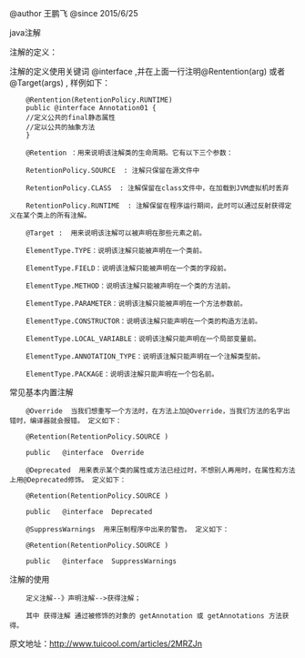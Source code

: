 @author 王鹏飞
@since  2015/6/25

java注解

注解的定义：

注解的定义使用关键词 @interface ,并在上面一行注明@Rentention(arg) 或者@Target(args) , 样例如下：

        @Rentention(RetentionPolicy.RUNTIME)
        public @interface Annotation01 {
        //定义公共的final静态属性
        //定以公共的抽象方法
        }

        @Retention ：用来说明该注解类的生命周期。它有以下三个参数：

        RetentionPolicy.SOURCE  : 注解只保留在源文件中

        RetentionPolicy.CLASS  : 注解保留在class文件中，在加载到JVM虚拟机时丢弃

        RetentionPolicy.RUNTIME  : 注解保留在程序运行期间，此时可以通过反射获得定义在某个类上的所有注解。

        @Target :  用来说明该注解可以被声明在那些元素之前。

        ElementType.TYPE：说明该注解只能被声明在一个类前。

        ElementType.FIELD：说明该注解只能被声明在一个类的字段前。

        ElementType.METHOD：说明该注解只能被声明在一个类的方法前。

        ElementType.PARAMETER：说明该注解只能被声明在一个方法参数前。

        ElementType.CONSTRUCTOR：说明该注解只能声明在一个类的构造方法前。

        ElementType.LOCAL_VARIABLE：说明该注解只能声明在一个局部变量前。

        ElementType.ANNOTATION_TYPE：说明该注解只能声明在一个注解类型前。

        ElementType.PACKAGE：说明该注解只能声明在一个包名前。
        

常见基本内置注解

        @Override  当我们想重写一个方法时，在方法上加@Override，当我们方法的名字出错时，编译器就会报错。 定义如下：

        @Retention(RetentionPolicy.SOURCE )

        public   @interface  Override

        @Deprecated  用来表示某个类的属性或方法已经过时，不想别人再用时，在属性和方法上用@Deprecated修饰。 定义如下：

        @Retention(RetentionPolicy.SOURCE )

        public   @interface  Deprecated

        @SuppressWarnings  用来压制程序中出来的警告。 定义如下：

        @Retention(RetentionPolicy.SOURCE )

        public   @interface  SuppressWarnings
        

注解的使用

        定义注解--》声明注解-->获得注解；

        其中 获得注解 通过被修饰的对象的 getAnnotation 或 getAnnotations 方法获得。
        
原文地址：http://www.tuicool.com/articles/2MRZJn